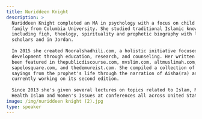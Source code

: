 ```yaml
---
title: Nuriddeen Knight
description: >
  Nuriddeen Knight completed an MA in psychology with a focus on child and
  family from Columbia University. She studied traditional Islamic knowledge
  including fiqh, theology, spirituality and prophetic biography with local
  scholars and in Jordan.
   
  In 2015 she created Nooralshadhili.com, a holistic initiative focused on human
  development through education, research, and counseling. Her written work has
  been featured in thepublicdiscourse.com, mvslim.com, altmuslimah.com,
  sapelosquare.com, and thedemureist.com. She compiled a collection of 40
  sayings from the prophet's life through the narration of Aisha(ra) and is
  currently working on its second edition.
   
  Since 2013 she's given several lectures on topics related to Islam, Mental
  Health Islam and Women's Issues at conferences all across United States.
image: /img/nuriddeen knight (2).jpg
type: speaker
---
```



